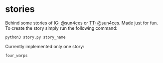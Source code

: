 # stories
Behind some stories of [IG: @sun4ces](https://www.instagram.com/sun4ces/) or [TT: @sun4ces](https://www.tiktok.com/@sun4ces). Made just for fun.
To create the story simply run the following command:
```properties
python3 story.py story_name
```

Currently implemented only one story:
```properties
four_warps
```
